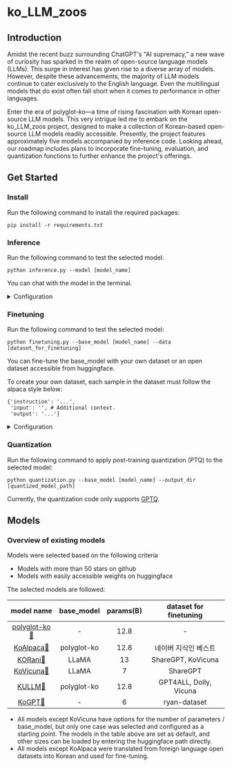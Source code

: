 # ko_LLM_zoos

## Introduction
Amidst the recent buzz surrounding ChatGPT's "AI supremacy," a new wave of curiosity has sparked in the realm of open-source language models (LLMs). This surge in interest has given rise to a diverse array of models. However, despite these advancements, the majority of LLM models continue to cater exclusively to the English language. Even the multilingual models that do exist often fall short when it comes to performance in other languages.

Enter the era of polyglot-ko—a time of rising fascination with Korean open-source LLM models. This very intrigue led me to embark on the ko_LLM_zoos project, designed to make a collection of Korean-based open-source LLM models readily accessible. Presently, the project features approximately five models accompanied by inference code. Looking ahead, our roadmap includes plans to incorporate fine-tuning, evaluation, and quantization functions to further enhance the project's offerings.

## Get Started
### Install
Run the following command to install the required packages:

```
pip install -r requirements.txt
```
### Inference
Run the following command to test the selected model:

```
python inference.py --model [model_name]
```
You can chat with the model in the terminal.

<details>
<summary>Configuration</summary>
<div markdown="1">

```
usage: inference.py [-h] --model MODEL [--max_new_token MAX_NEW_TOKEN] [--temp TEMP] [--top_p TOP_P] [--use_gradio] [--stream]

options:
  -h, --help            show this help message and exit
  --model MODEL         choose one model from [polygolot-ko, ko-alpaca, kullm, korani-v3] or use saved path
  --max_new_token MAX_NEW_TOKEN
                        The maximum numbers of tokens to generate, ignoring the number of tokens in the prompt
  --temp TEMP           A value used to modulate the next token probabilities. Higher values increase randomness.
  --top_p TOP_P         A value that controls the determinism with which the model generates responses. Higher values increase the diversity of responses.
  --use_gradio          Use gradio for chat UI
  --stream              Use streaming for chat
```

</div>
</details>

### Finetuning
Run the following command to test the selected model:

```
python finetuning.py --base_model [model_name] --data [dataset_for_finetuning]
```
You can fine-tune the base_model with your own dataset or an open dataset accessible from huggingface.

To create your own dataset, each sample in the dataset must follow the alpaca style below:
```
{'instruction': '...',
 'input': '', # Additional context. 
 'output': '...'}
```

<details>
<summary>Configuration</summary>
<div markdown="1">

```
usage: finetuning.py [-h] [--base_model BASE_MODEL] --data_path DATA_PATH [--args.output_dir ARGS.OUTPUT_DIR] [--use_gpu USE_GPU] [--batch_size BATCH_SIZE]
                     [--num_epochs NUM_EPOCHS] [--learning_rate LEARNING_RATE] [--cutoff_len CUTOFF_LEN] [--resume_from_checkpoint RESUME_FROM_CHECKPOINT]
                     [--val_set_size VAL_SET_SIZE] [--eval_step EVAL_STEP] [--finetuning_method FINETUNING_METHOD] [--lora_r LORA_R] [--lora_alpha LORA_ALPHA]
                     [--lora_dropout LORA_DROPOUT] [--lora_target_modules LORA_TARGET_MODULES] [--train_on_inputs TRAIN_ON_INPUTS] [--group_by_length GROUP_BY_LENGTH]
                     [--wandb_project WANDB_PROJECT] [--wandb_run_name WANDB_RUN_NAME]

options:
  -h, --help            show this help message and exit
  --base_model BASE_MODEL
                        choose one model from [polygolot-ko, ko-alpaca, kullm, korani-v3] or use saved path. The default is 'kullm'
  --data_path DATA_PATH
                        set your dataset path. the dataset must contain the keys: instruction, input and output
  --args.output_dir ARGS.OUTPUT_DIR
                        save path for trained model weights
  --use_gpu USE_GPU     The number of GPUs to use. If you want to use 0 and 1, enter '0, 1'
  --batch_size BATCH_SIZE
  --num_epochs NUM_EPOCHS
  --learning_rate LEARNING_RATE
  --cutoff_len CUTOFF_LEN
                        The maximum number of input tokens
  --resume_from_checkpoint RESUME_FROM_CHECKPOINT
                        Either training checkpoint or final adapter
  --val_set_size VAL_SET_SIZE
  --eval_step EVAL_STEP
                        Step unit to perform evaluation and checkpoint storage
  --finetuning_method FINETUNING_METHOD
                        Finetuning method. choose one of [lora, qlora]
  --lora_r LORA_R
  --lora_alpha LORA_ALPHA
  --lora_dropout LORA_DROPOUT
  --lora_target_modules LORA_TARGET_MODULES
  --train_on_inputs TRAIN_ON_INPUTS
                        If False, masks out inputs in loss
  --group_by_length GROUP_BY_LENGTH
                        Whether or not to group together samples of roughly the same length in the training dataset. If True, faster, but produces an odd training loss curve
  --wandb_project WANDB_PROJECT
  --wandb_run_name WANDB_RUN_NAME
                        Choose one of [false, gradients, all]. 'all' option may occur error: RuntimeError: 'histogram_cpu' not implemented for 'Char'
```

</div>
</details>

### Quantization
Run the following command to apply post-training quantization (PTQ) to the selected model:

```
python quantization.py --base_model [model_name] --output_dir [quantized_model_path]
```

Currently, the quantization code only supports [GPTQ](https://arxiv.org/abs/2210.17323).

## Models
### Overview of existing models
Models were selected based on the following criteria

- Models with more than 50 stars on github
- Models with easily accessible weights on huggingface

The selected models are followed:

|model name|base_model|params(B)|dataset for finetuning|
|:--------:|:--------:|:-------:|:--------------------:|
|[polyglot-ko](https://github.com/EleutherAI/polyglot)[🤗](https://huggingface.co/EleutherAI/polyglot-ko-12.8b)|-|12.8|-|
|[KoAlpaca](https://github.com/Beomi/KoAlpaca)[🤗](https://huggingface.co/beomi/KoAlpaca-Polyglot-12.8B)|polyglot-ko|12.8|네이버 지식인 베스트|
|[KORani](https://github.com/krafton-ai/KORani)[🤗](https://huggingface.co/KRAFTON/KORani-v3-13B)|LLaMA|13|ShareGPT, KoVicuna|
|[KoVicuna](https://github.com/melodysdreamj/KoVicuna)[🤗](https://huggingface.co/junelee/ko_vicuna_7b)|LLaMA|7|ShareGPT|
|[KULLM](https://github.com/nlpai-lab/KULLM)[🤗](https://huggingface.co/nlpai-lab/kullm-polyglot-12.8b-v2)|polyglot-ko|12.8|GPT4ALL, Dolly, Vicuna|
|[KoGPT](https://github.com/kakaobrain/kogpt)[🤗](https://huggingface.co/kakaobrain/kogpt)|-|6|ryan-dataset|

- All models except KoVicuna have options for the number of parameters / base_model, but only one case was selected and configured as a starting point.
The models in the table above are set as default, and other sizes can be loaded by entering the huggingface path directly.
- All models except KoAlpaca were translated from foreign language open datasets into Korean and used for fine-tuning.

